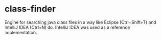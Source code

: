 class-finder
============

Engine for searching java class files in a way like Eclipse (Ctrl+Shift+T) and IntelliJ IDEA (Ctrl+N) do.
IntelliJ IDEA was used as a reference implementation.